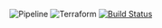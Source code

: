 ![Pipeline](https://imgur.com/4AUX83R.png)
![Terraform](https://imgur.com/SFR5Zx8.png)
[![Build Status](https://travis-ci.org/ita-social-projects/Bookcrossing-Back-End.svg?branch=develop)](https://travis-ci.org/ita-social-projects/Bookcrossing-Back-End)
